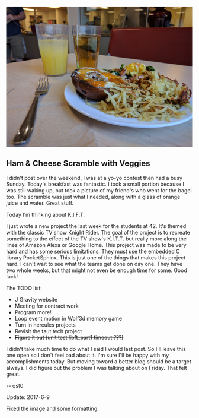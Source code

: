 ![Ham & Cheese Scramble with Veggies](images/2017-6-5.jpg)
## Ham & Cheese Scramble with Veggies

I didn't post over the weekend, I was at a yo-yo contest then had a busy Sunday.
Today's breakfast was fantastic.
I took a small portion because I was still waking up,
but took a picture of my friend's who went for the bagel too.
The scramble was just what I needed, along with a glass of orange juice and water.
Great stuff.

Today I'm thinking about K.I.F.T.

I just wrote a new project the last week for the students at 42.
It's themed with the classic TV show Knight Rider.
The goal of the project is to recreate something to the effect of the TV show's K.I.T.T.
but really more along the lines of Amazon Alexa or Google Home.
This project was made to be very hard and has some serious limitations.
They must use the embedded C library PocketSphinx.
This is just one of the things that makes this project hard.
I can't wait to see what the teams get done on day one.
They have two whole weeks, but that might not even be enough time for some.
Good luck!

The TODO list:
* J Gravity website
* Meeting for contract work
* Program more!
* Loop event motion in Wolf3d memory game
* Turn in hercules projects
* Revisit the taut.tech project
* ~~Figure it out (unit test libft_part1 timeout ???)~~

I didn't take much time to do what I said I would last post.
So I'll leave this one open so I don't feel bad about it.
I'm sure I'll be happy with my accomplishments today.
But moving toward a better blog should be a target always.
I did figure out the problem I was talking about on Friday. That felt great.

-- qst0

Update: 2017-6-9

Fixed the image and some formatting.
